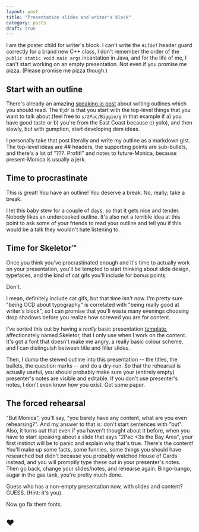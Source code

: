 ```yaml
---
layout: post
title: "Presentation slides and writer's block"
category: posts
draft: true
---
```

I am the poster child for writer's block. I can't write the `#ifdef` header guard correctly for a brand new C++ class, I don't remember the order of the `public static void main args` incantation in Java, and for the life of me, I can't start working on an empty presentation. Not even if you promise me pizza. (Please promise me pizza though.)

## Start with an outline
There's already an amazing [speaking.io post](http://speaking.io/plan/an-outline/) about writing outlines which you should read. The tl;dr is that you start with the top-level things that you want to talk about (feel free to `s/2Pac/Biggie/g` in that example if a) you have good taste or b) you're from the East Coast because c) yolo), and then slowly, but with gumption, start developing dem ideas.

I personally take that post literally and write my outline as a markdown gist. The top-level ideas are ## headers, the supporting points are sub-bullets, and there's a lot of "???. Profit!" and notes to future-Monica, because present-Monica is usually a jerk.

## Time to procrastinate
This is great! You have an outline! You deserve a break. No, really; take a break.

I let this baby stew for a couple of days, so that it gets nice and tender. Nobody likes an undercooked outline. It's also not a terrible idea at this point to ask some of your friends to read your outline and tell you if this would be a talk they wouldn't hate listening to.

## Time for Skeletor™
Once you think you've procrastinated enough and it's time to actually work on your presentation, you'll be tempted to start thinking about slide design, typefaces, and the kind of cat gifs you'll include for bonus points.

Don't.

I mean, definitely include cat gifs, but that time isn't now. I'm pretty sure "being OCD about typography" is correlated with "being really good at writer's block", so I can promise that you'll waste many evenings choosing drop shadows before you realize how screwed you are for content.

I've sorted this out by having a _really_ basic presentation [template](/includes/skeletor.pdf), affectionately named Skeletor, that I only use when I work on the content. It's got a font that doesn't make me angry, a really basic colour scheme, and I can distinguish between title and filler slides.

<script async class="speakerdeck-embed" data-id="37416630a2e901311a744eb53c3a6292" data-ratio="1.33333333333333" src="//speakerdeck.com/assets/embed.js"></script>

Then, I dump the stewed outline into this presentation -- the titles, the bullets, the question marks -- and do a dry-run. So that the rehearsal is actually useful, you should probably make sure your (entirely empty) presenter's notes are visible and editable. If you don't use presenter's notes, I don't even know how you exist. Get some paper.

## The forced rehearsal
"But Monica", you'll say, "you barely have any content, what are you even rehearsing?". And my answer to that is: don't start sentences with "but". Also, it turns out that even if you haven't thought about it before, when you have to start speaking about a slide that says "2Pac <3s the Bay Area", your first instinct will be to panic and explain why that's true. There's the content! You'll make up some facts, some funnies, some things you should have researched but didn't because you probably watched House of Cards instead, and you will promptly type these out in your presenter's notes. Then go back, change your slides/notes, and rehearse again. Bingo-bango, sugar in the gas tank, you're pretty much done.

Guess who has a non-empty presentation now, with slides and content? GUESS. (Hint: it's you).

Now go fix them fonts.

## ❤︎

